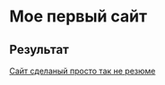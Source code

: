 # Мое первый сайт
## Результат
[Сайт сделаный просто так не резюме](https://nerkot1.github.io/resumee/)

